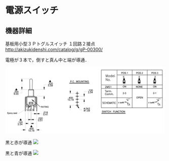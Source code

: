 # 電源スイッチ
## 機器詳細
基板用小型３Ｐトグルスイッチ １回路２接点  
http://akizukidenshi.com/catalog/g/gP-00300/

電極が３本で，倒すと真ん中と端が導通．

![](./switch_datasheet.png)

黒と赤が導通
![](./switch_left.png)

黒と青が導通
![](./switch_right.png)